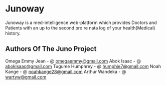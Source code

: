 # Junoway
Junoway is a med-intelligence web-platform which provides Doctors and Patients with an up to the second pro re nata log of your health(Medical) history.

Authors Of The Juno Project
---------------------------------------------------------
Omega Emmy Jean - @ omegaemmy@gmail.com
Abok Isaac - @ abokisaac@gmail.com
Tugume Humphrey - @ humphie7@gmail.com
Noah Kange - @ noahkange28@gmail.com
Arthur Wandeka - @ wartyw@gmail.com

